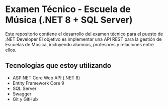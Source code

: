 # Examen Técnico - Escuela de Música (.NET 8 + SQL Server)

Este repositorio contiene el desarrollo del examen técnico para el puesto de .NET Developer
El objetivo es implementar una API REST para la gestión de Escuelas de Música, incluyendo alumnos, profesores y relaciones entre ellos.

## Tecnologías que estoy utilizando

- ASP.NET Core Web API (.NET 8)
- Entity Framework Core 9
- SQL Server
- Swagger
- Git y GitHub
